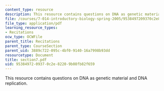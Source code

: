 ```yaml
---
content_type: resource
description: This resource contains questions on DNA as genetic material and DNA replication.
file: /courses/7-014-introductory-biology-spring-2005/9538497209370c2e82209b08fb82f659_section7.pdf
file_type: application/pdf
learning_resource_types:
- Recitations
ocw_type: OCWFile
parent_title: Recitations
parent_type: CourseSection
parent_uid: 3889c722-095c-4bf0-9140-16a7998b93dd
resourcetype: Document
title: section7.pdf
uid: 95384972-0937-0c2e-8220-9b08fb82f659
---
```

This resource contains questions on DNA as genetic material and DNA replication.

